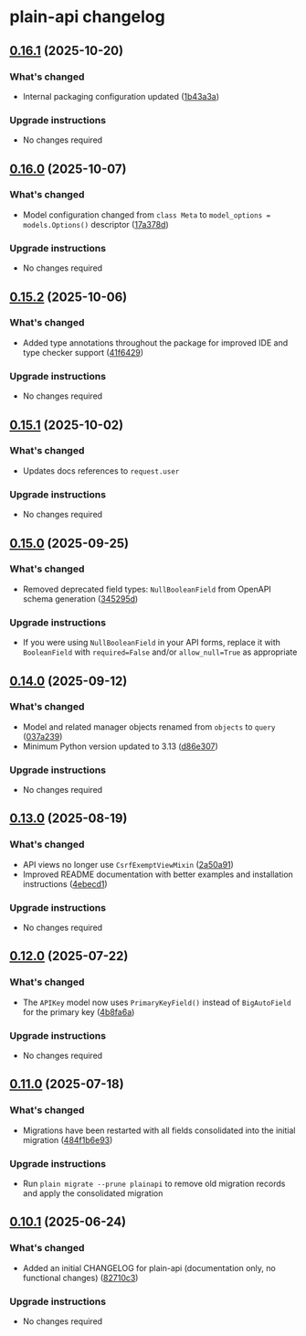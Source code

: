 # plain-api changelog

## [0.16.1](https://github.com/dropseed/plain/releases/plain-api@0.16.1) (2025-10-20)

### What's changed

- Internal packaging configuration updated ([1b43a3a](https://github.com/dropseed/plain/commit/1b43a3a272))

### Upgrade instructions

- No changes required

## [0.16.0](https://github.com/dropseed/plain/releases/plain-api@0.16.0) (2025-10-07)

### What's changed

- Model configuration changed from `class Meta` to `model_options = models.Options()` descriptor ([17a378d](https://github.com/dropseed/plain/commit/17a378dcfb))

### Upgrade instructions

- No changes required

## [0.15.2](https://github.com/dropseed/plain/releases/plain-api@0.15.2) (2025-10-06)

### What's changed

- Added type annotations throughout the package for improved IDE and type checker support ([41f6429](https://github.com/dropseed/plain/commit/41f6429892))

### Upgrade instructions

- No changes required

## [0.15.1](https://github.com/dropseed/plain/releases/plain-api@0.15.1) (2025-10-02)

### What's changed

- Updates docs references to `request.user`

### Upgrade instructions

- No changes required

## [0.15.0](https://github.com/dropseed/plain/releases/plain-api@0.15.0) (2025-09-25)

### What's changed

- Removed deprecated field types: `NullBooleanField` from OpenAPI schema generation ([345295d](https://github.com/dropseed/plain/commit/345295dc8a))

### Upgrade instructions

- If you were using `NullBooleanField` in your API forms, replace it with `BooleanField` with `required=False` and/or `allow_null=True` as appropriate

## [0.14.0](https://github.com/dropseed/plain/releases/plain-api@0.14.0) (2025-09-12)

### What's changed

- Model and related manager objects renamed from `objects` to `query` ([037a239](https://github.com/dropseed/plain/commit/037a239ef4711c4477a211d63c57ad8414096301))
- Minimum Python version updated to 3.13 ([d86e307](https://github.com/dropseed/plain/commit/d86e307efb0d5e8f5001efccede4d58d0e26bfea))

### Upgrade instructions

- No changes required

## [0.13.0](https://github.com/dropseed/plain/releases/plain-api@0.13.0) (2025-08-19)

### What's changed

- API views no longer use `CsrfExemptViewMixin` ([2a50a91](https://github.com/dropseed/plain/commit/2a50a9154e7fb72ea0dad860954af1f96117143e))
- Improved README documentation with better examples and installation instructions ([4ebecd1](https://github.com/dropseed/plain/commit/4ebecd1856f96afc09a2ad6887224ae94b1a7395))

### Upgrade instructions

- No changes required

## [0.12.0](https://github.com/dropseed/plain/releases/plain-api@0.12.0) (2025-07-22)

### What's changed

- The `APIKey` model now uses `PrimaryKeyField()` instead of `BigAutoField` for the primary key ([4b8fa6a](https://github.com/dropseed/plain/commit/4b8fa6aef126a15e48b5f85e0652adf841eb7b5c))

### Upgrade instructions

- No changes required

## [0.11.0](https://github.com/dropseed/plain/releases/plain-api@0.11.0) (2025-07-18)

### What's changed

- Migrations have been restarted with all fields consolidated into the initial migration ([484f1b6e93](https://github.com/dropseed/plain/commit/484f1b6e93))

### Upgrade instructions

- Run `plain migrate --prune plainapi` to remove old migration records and apply the consolidated migration

## [0.10.1](https://github.com/dropseed/plain/releases/plain-api@0.10.1) (2025-06-24)

### What's changed

- Added an initial CHANGELOG for plain-api (documentation only, no functional changes) ([82710c3](https://github.com/dropseed/plain/commit/82710c3))

### Upgrade instructions

- No changes required
